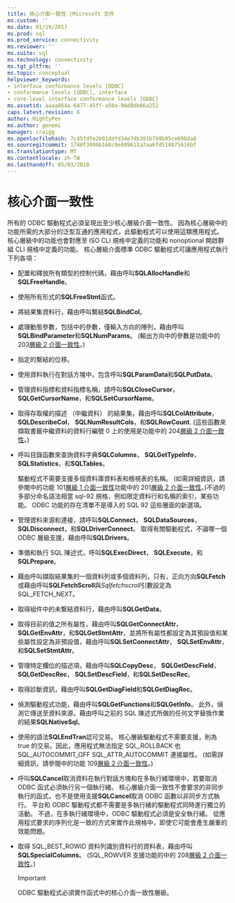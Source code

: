 ```yaml
---
title: 核心介面一致性 |Microsoft 文件
ms.custom: ''
ms.date: 01/19/2017
ms.prod: sql
ms.prod_service: connectivity
ms.reviewer: ''
ms.suite: sql
ms.technology: connectivity
ms.tgt_pltfrm: ''
ms.topic: conceptual
helpviewer_keywords:
- interface conformance levels [ODBC]
- conformance levels [ODBC], interface
- core-level interface conformance levels [ODBC]
ms.assetid: aaaa864a-6477-45ff-a50a-96d8db66a252
caps.latest.revision: 6
author: MightyPen
ms.author: genemi
manager: craigg
ms.openlocfilehash: 7c45fdfe2b01ddfd34e7db391b799b95ce696da8
ms.sourcegitcommit: 1740f3090b168c0e809611a7aa6fd514075616bf
ms.translationtype: MT
ms.contentlocale: zh-TW
ms.lasthandoff: 05/03/2018
---
```

# <a name="core-interface-conformance"></a>核心介面一致性
所有的 ODBC 驅動程式必須呈現出至少核心層級介面一致性。 因為核心層級中的功能所需的大部分的泛型互通的應用程式，此驅動程式可以使用這類應用程式。 核心層級中的功能也會對應至 ISO CLI 規格中定義的功能和 nonoptional 開啟群組 CLI 規格中定義的功能。 核心層級介面標準 ODBC 驅動程式可讓應用程式執行下列各項：  
  
-   配置和釋放所有類型的控制代碼，藉由呼叫**SQLAllocHandle**和**SQLFreeHandle**。  
  
-   使用所有形式的**SQLFreeStmt**函式。  
  
-   將結果集資料行，藉由呼叫繫結**SQLBindCol**。  
  
-   處理動態參數，包括中的參數，僅輸入方向的陣列，藉由呼叫**SQLBindParameter**和**SQLNumParams**。 (輸出方向中的參數是功能中的 203[層級 2 介面一致性](../../../odbc/reference/develop-app/level-2-interface-conformance.md)。)  
  
-   指定的繫結的位移。  
  
-   使用資料執行在對話方塊中，包含呼叫**SQLParamData**和**SQLPutData**。  
  
-   管理資料指標和資料指標名稱，請呼叫**SQLCloseCursor**， **SQLGetCursorName**，和**SQLSetCursorName**。  
  
-   取得存取權的描述 （中繼資料） 的結果集，藉由呼叫**SQLColAttribute**， **SQLDescribeCol**， **SQLNumResultCols**，和**SQLRowCount**. (這些函數來擷取書籤中繼資料的資料行編號 0 上的使用是功能中的 204[層級 2 介面一致性](../../../odbc/reference/develop-app/level-2-interface-conformance.md)。)  
  
-   呼叫目錄函數來查詢資料字典**SQLColumns**， **SQLGetTypeInfo**， **SQLStatistics**，和**SQLTables**。  
  
     驅動程式不需要支援多個資料庫資料表和檢視表的名稱。 (如需詳細資訊，請參閱中的功能 101[層級 1 介面一致性](../../../odbc/reference/develop-app/level-1-interface-conformance.md)功能中的 201[層級 2 介面一致性](../../../odbc/reference/develop-app/level-2-interface-conformance.md)。)不過的多部分命名語法相當 sql-92 規格，例如限定資料行和名稱的索引，某些功能。 ODBC 功能的存在清單不是導入的 SQL 92 這些層面的新選項。  
  
-   管理資料來源和連接，請呼叫**SQLConnect**， **SQLDataSources**， **SQLDisconnect**，和**SQLDriverConnect**。 取得有關驅動程式，不論哪一個 ODBC 層級支援，藉由呼叫**SQLDrivers**。  
  
-   準備和執行 SQL 陳述式，呼叫**SQLExecDirect**， **SQLExecute**，和**SQLPrepare**。  
  
-   藉由呼叫擷取結果集的一個資料列或多個資料列，只有，正向方向**SQLFetch**或藉由呼叫**SQLFetchScroll**與*Sqlfetchscroll*引數設定為 SQL_FETCH_NEXT。  
  
-   取得組件中的未繫結資料行，藉由呼叫**SQLGetData**。  
  
-   取得目前的值之所有屬性，藉由呼叫**SQLGetConnectAttr**， **SQLGetEnvAttr**，和**SQLGetStmtAttr**，並將所有屬性都設定為其預設值和某些屬性設定為非預設值，藉由呼叫**SQLSetConnectAttr**， **SQLSetEnvAttr**，和**SQLSetStmtAttr**。  
  
-   管理特定欄位的描述項，藉由呼叫**SQLCopyDesc**， **SQLGetDescField**， **SQLGetDescRec**， **SQLSetDescField**，和**SQLSetDescRec**。  
  
-   取得診斷資訊，藉由呼叫**SQLGetDiagField**和**SQLGetDiagRec**。  
  
-   偵測驅動程式功能，藉由呼叫**SQLGetFunctions**和**SQLGetInfo**。 此外，偵測它傳送至資料來源，藉由呼叫之前的 SQL 陳述式所做的任何文字替換作業的結果**SQLNativeSql**。  
  
-   使用的語法**SQLEndTran**認可交易。 核心層級驅動程式不需要支援，則為 true 的交易。因此，應用程式無法指定 SQL_ROLLBACK 也 SQL_AUTOCOMMIT_OFF SQL_ATTR_AUTOCOMMIT 連接屬性。 (如需詳細資訊，請參閱中的功能 109[層級 2 介面一致性](../../../odbc/reference/develop-app/level-2-interface-conformance.md)。)  
  
-   呼叫**SQLCancel**取消資料在執行對話方塊和在多執行緒環境中，若要取消 ODBC 函式必須執行另一個執行緒。 核心層級介面一致性不會要求的非同步執行的函式，也不是使用支援**SQLCancel**取消 ODBC 函數以非同步方式執行。 平台和 ODBC 驅動程式都不需要是多執行緒的驅動程式同時進行獨立的活動。 不過，在多執行緒環境中，ODBC 驅動程式必須是安全執行緒。 從應用程式要求的序列化是一致的方式來實作此規格中，即使它可能會產生嚴重的效能問題。  
  
-   取得 SQL_BEST_ROWID 資料列識別資料行的資料表，藉由呼叫**SQLSpecialColumns**。 (SQL_ROWVER 支援功能的中的 208[層級 2 介面一致性](../../../odbc/reference/develop-app/level-2-interface-conformance.md)。)  
  
    > [!IMPORTANT]  
    >  ODBC 驅動程式必須實作函式中的核心介面一致性層級。
